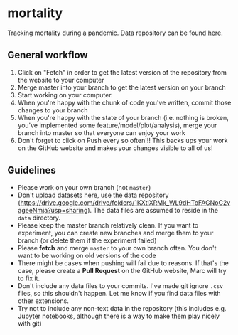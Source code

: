 # mortality
Tracking mortality during a pandemic. Data repository can be found [here](https://drive.google.com/drive/folders/1KXtlXRMk_WL9dHToFAGNoC2vageeNmja?usp=sharing).

## General workflow
1. Click on "Fetch" in order to get the latest version of the repository from the website to your computer
1. Merge master into your branch to get the latest version on your branch
1. Start working on your computer.
1. When you're happy with the chunk of code you've written, commit those changes to your branch
1. When you're happy with the state of your branch (i.e. nothing is broken, you've implemented some feature/model/plot/analysis), merge your branch into master so that everyone can enjoy your work
1. Don't forget to click on Push every so often!!! This backs ups your work on the GitHub website and makes your changes visible to all of us!

## Guidelines
* Please work on your own branch (not `master`)
* Don't upload datasets here, use the data repository (https://drive.google.com/drive/folders/1KXtlXRMk_WL9dHToFAGNoC2vageeNmja?usp=sharing). The data files are assumed to reside in the `data` directory.
* Please keep the master branch relatively clean. If you want to experiment, you can create new branches and merge them to your branch (or delete them if the experiment failed)
* Please **fetch** and merge `master` to your own branch often. You don't want to be working on old versions of the code
* There might be cases when pushing will fail due to reasons. If that's the case, please create a **Pull Request** on the GitHub website, Marc will try to fix it.
* Don't include any data files to your commits. I've made git ignore `.csv` files, so this shouldn't happen. Let me know if you find data files with other extensions.
* Try not to include any non-text data in the repository (this includes e.g. Jupyter notebooks, although there is a way to make them play nicely with git)

